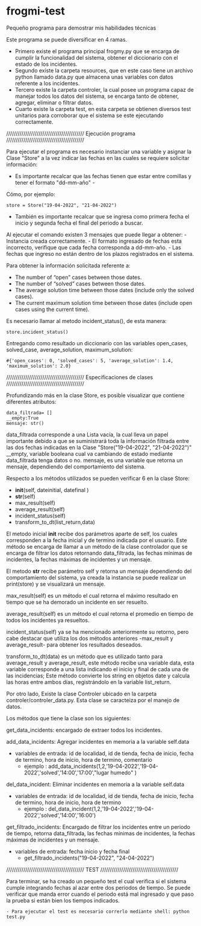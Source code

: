 # frogmi-test
Pequeño programa para demostrar mis habilidades técnicas

Este programa se puede diversificar en 4 ramas.

- Primero existe el programa principal frogmy.py que se encarga de cumplir la funcionalidad del sistema, obtener el diccionario con el estado de los incidentes.
- Segundo existe la carpeta resources, que en este caso tiene un archivo python llamado data.py que almacena unas variables con datos referente a los incidentes.
- Tercero existe la carpeta controler, la cual posee un programa capaz de manejar todos los datos del sistema, se encarga tanto de obtener, agregar, eliminar o filtrar datos.
- Cuarto existe la carpeta test, en esta carpeta se obtienen diversos test unitarios para corroborar que el sistema se este ejecutando correctamente.

/////////////////////////////////////////    Ejecución programa /////////////////////////////////////////

Para ejecutar el programa es necesario instanciar una variable y asignar la Clase "Store" a la vez indicar las fechas en las cuales se requiere solicitar información:

- Es importante recalcar que las fechas tienen que estar entre comillas y tener el formato "dd-mm-año" -

Cómo, por ejemplo:

    store = Store("19-04-2022", "21-04-2022")

- También es importante recalcar que se ingresa como primera fecha el inicio y segunda fecha el final del periodo a buscar.

Al ejecutar el comando existen 3 mensajes que puede llegar a obtener:
    - Instancia creada correctamente.
    - El formato ingresado de fechas esta incorrecto, verifique que cada fecha corresponda a dd-mm-año.
    - Las fechas que ingreso no están dentro de los plazos registrados en el sistema.

Para obtener la información solicitada referente a:

- The number of “open” cases between those dates.
- The number of “solved” cases between those dates.
- The average solution time between those dates (include only the solved cases).
- The current maximum solution time between those dates (include open cases using the current time).

Es necesario llamar al metodo incident_status(), de esta manera:

    store.incident_status()

Entregando como resultado un diccionario con las variables open_cases, solved_case, average_solution, maximum_solution:
 

    #{'open_cases': 0, 'solved_cases': 5, 'average_solution': 1.4, 'maximum_solution': 2.0}



/////////////////////////////////////////    Especificaciones de clases /////////////////////////////////////////

Profundizando más en la clase Store, es posible visualizar que contiene diferentes atributos:

    data_filtrada= []
    __empty:True
    mensaje: str()

data_filtrada corresponde a una Lista vacía, la cual lleva un papel importante debido a que se suministrará toda la información filtrada entre las dos fechas indicadas en la Clase "Store("19-04-2022", "21-04-2022")"
__empty, variable booleana cual va cambiando de estado mediante data_filtrada tenga datos o no.
mensaje, es una variable que retorna un mensaje, dependiendo del comportamiento del sistema.


Respecto a los métodos utilizados se pueden verificar 6 en la clase Store:
    
- __init__(self, dateinitial, datefinal )
- __str__(self)
- max_result(self)
- average_result(self)
- incident_status(self)
- transform_to_dt(list_return,data)

El metodo inicial __init__ recibe dos parámetros aparte de self, los cuales corresponden a la fecha inicial y de termino indicada por el usuario. Este método se encarga de llamar a un método de la clase controlador que se encarga de filtrar los datos retornando data_filtrada, las fechas mínimas de incidentes, la fechas máximas de incidentes y un mensaje.

El metodo __str__ recibe parámetro self y retorna un mensaje dependiendo del comportamiento del sistema, ya creada la instancia se puede realizar un print(store) y se visualizará un mensaje.

max_result(self) es un método el cual retorna el máximo resultado en tiempo que se ha demorado un incidente en ser resuelto. 

average_result(self) es un método el cual retorna el promedio en tiempo de todos los incidentes ya resueltos.

incident_status(self) ya se ha mencionado anteriormente su retorno, pero cabe destacar que utiliza los dos métodos anteriores -max_result y average_result- para obtener los resultados deseados.


transform_to_dt(data) es un método que es utilizado tanto para average_result y average_result, este método recibe una variable data, esta variable corresponde a una lista indicando el inicio y final de cada una de las 
incidencias; Este método convierte los string en objetos date y calcula las horas entre ambos días, registrándolo en la variable list_return.


Por otro lado, Existe la clase Controler ubicado en la carpeta controler/controler_data.py. Esta clase se caracteiza por el manejo de datos.

Los métodos que tiene la clase son los siguientes:

get_data_incidents: encargado de extraer todos los incidentes.

add_data_incidents: Agregar incidentes en memoria a la variable self.data
- variables de entrada: id de localidad, id de tienda, fecha de inicio, fecha de termino, hora de inicio, hora de termino, comentario
    - ejemplo : add_data_incidents(1,2,'19-04-2022','19-04-2022','solved','14:00','17:00',"lugar humedo" )

del_data_incident: Eliminar incidentes en memoria a la variable self.data
- variables de entrada: id de localidad, id de tienda, fecha de inicio, fecha de termino, hora de inicio, hora de termino
    - ejemplo : del_data_incident(1,2,'19-04-2022','19-04-2022','solved','14:00','16:00')

get_filtrado_incidents: Encargado de filtrar los incidentes entre un periodo de tiempo, retorna data_filtrada, las fechas mínimas de incidentes, la fechas máximas de incidentes y un mensaje.
- variables de entrada: fecha inicio y fecha final
    - get_filtrado_incidents("19-04-2022", "24-04-2022")

 /////////////////////////////////////////    TEST /////////////////////////////////////////

Para terminar, se ha creado un pequeño test el cual verifica si el sistema cumple integrando fechas al azar entre dos periodos de tiempo. Se puede verificar que manda error cuando el periodo está mal ingresado y que paso la prueba si están bien los tiempos indicados.

    - Para ejecutar el test es necesario correrlo mediante shell: python test.py


